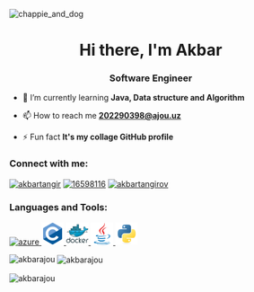 ![chappie_and_dog](https://github.com/akbarajou/akbarajou/assets/124685349/c70436c5-f4c3-4519-abc9-3adb31291c3b)

<h1 align="center">Hi there, I'm Akbar</h1>
<h3 align="center">Software Engineer</h3>

- 🌱 I’m currently learning **Java, Data structure and Algorithm**

- 📫 How to reach me **202290398@ajou.uz**

- ⚡ Fun fact **It's my collage GitHub profile**

<h3 align="left">Connect with me:</h3>
<p align="left">
<a href="https://linkedin.com/in/akbartangir" target="blank"><img align="center" src="https://raw.githubusercontent.com/rahuldkjain/github-profile-readme-generator/master/src/images/icons/Social/linked-in-alt.svg" alt="akbartangir" height="30" width="40" /></a>
<a href="https://stackoverflow.com/users/16598116" target="blank"><img align="center" src="https://raw.githubusercontent.com/rahuldkjain/github-profile-readme-generator/master/src/images/icons/Social/stack-overflow.svg" alt="16598116" height="30" width="40" /></a>
<a href="https://kaggle.com/akbartangirov" target="blank"><img align="center" src="https://raw.githubusercontent.com/rahuldkjain/github-profile-readme-generator/master/src/images/icons/Social/kaggle.svg" alt="akbartangirov" height="30" width="40" /></a>
</p>

<h3 align="left">Languages and Tools:</h3>
<p align="left"> <a href="https://azure.microsoft.com/en-in/" target="_blank" rel="noreferrer"> <img src="https://www.vectorlogo.zone/logos/microsoft_azure/microsoft_azure-icon.svg" alt="azure" width="40" height="40"/> </a> <a href="https://www.cprogramming.com/" target="_blank" rel="noreferrer"> <img src="https://raw.githubusercontent.com/devicons/devicon/master/icons/c/c-original.svg" alt="c" width="40" height="40"/> </a> <a href="https://www.docker.com/" target="_blank" rel="noreferrer"> <img src="https://raw.githubusercontent.com/devicons/devicon/master/icons/docker/docker-original-wordmark.svg" alt="docker" width="40" height="40"/> </a> <a href="https://www.java.com" target="_blank" rel="noreferrer"> <img src="https://raw.githubusercontent.com/devicons/devicon/master/icons/java/java-original.svg" alt="java" width="40" height="40"/> </a>  <a href="https://www.python.org" target="_blank" rel="noreferrer"> <img src="https://raw.githubusercontent.com/devicons/devicon/master/icons/python/python-original.svg" alt="python" width="40" height="40"/> </a> 
<p><img align="left" src="https://github-readme-stats.vercel.app/api/top-langs?username=akbarajou&show_icons=true&locale=en&layout=compact" alt="akbarajou" /></p>

<p>&nbsp;<img align="center" src="https://github-readme-stats.vercel.app/api?username=akbarajou&show_icons=true&locale=en" alt="akbarajou" /></p>

<p><img align="center" src="https://github-readme-streak-stats.herokuapp.com/?user=akbarajou&" alt="akbarajou" /></p>
